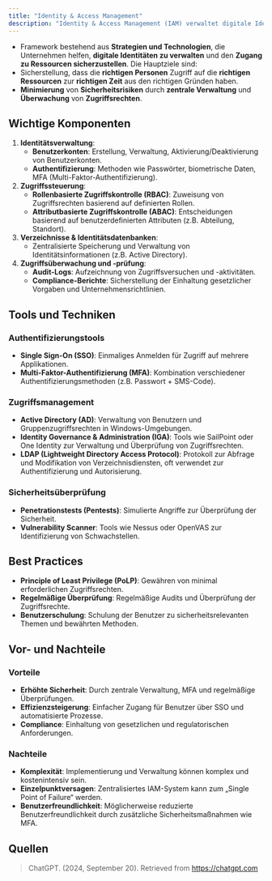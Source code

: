 ```yaml
---
title: "Identity & Access Management"
description: "Identity & Access Management (IAM) verwaltet digitale Identitäten und Zugriffsrechte, um Sicherheit zu gewährleisten. Es umfasst Authentifizierung, Zugriffssteuerung und Überwachung zur Minimierung von Risiken."
---
```


- Framework bestehend aus **Strategien und Technologien**, die Unternehmen helfen, **digitale Identitäten zu verwalten** und den **Zugang zu Ressourcen sicherzustellen**. Die Hauptziele sind:
- Sicherstellung, dass die **richtigen Personen** Zugriff auf die **richtigen Ressourcen** zur **richtigen Zeit** aus den richtigen Gründen haben.
- **Minimierung** von **Sicherheitsrisiken** durch **zentrale Verwaltung** und **Überwachung** von **Zugriffsrechten**.

## Wichtige Komponenten

1. **Identitätsverwaltung**:
   - **Benutzerkonten**: Erstellung, Verwaltung, Aktivierung/Deaktivierung von Benutzerkonten.
   - **Authentifizierung**: Methoden wie Passwörter, biometrische Daten, MFA (Multi-Faktor-Authentifizierung).
2. **Zugriffssteuerung**:
   - **Rollenbasierte Zugriffskontrolle (RBAC)**: Zuweisung von Zugriffsrechten basierend auf definierten Rollen.
   - **Attributbasierte Zugriffskontrolle (ABAC)**: Entscheidungen basierend auf benutzerdefinierten Attributen (z.B. Abteilung, Standort).
3. **Verzeichnisse & Identitätsdatenbanken**:
   - Zentralisierte Speicherung und Verwaltung von Identitätsinformationen (z.B. Active Directory).
4. **Zugriffsüberwachung und -prüfung**:
   - **Audit-Logs**: Aufzeichnung von Zugriffsversuchen und -aktivitäten.
   - **Compliance-Berichte**: Sicherstellung der Einhaltung gesetzlicher Vorgaben und Unternehmensrichtlinien.

## Tools und Techniken

### Authentifizierungstools

- **Single Sign-On (SSO)**: Einmaliges Anmelden für Zugriff auf mehrere Applikationen.
- **Multi-Faktor-Authentifizierung (MFA)**: Kombination verschiedener Authentifizierungsmethoden (z.B. Passwort + SMS-Code).

### Zugriffsmanagement

- **Active Directory (AD)**: Verwaltung von Benutzern und Gruppenzugriffsrechten in Windows-Umgebungen.
- **Identity Governance & Administration (IGA)**: Tools wie SailPoint oder One Identity zur Verwaltung und Überprüfung von Zugriffsrechten.
- **LDAP (Lightweight Directory Access Protocol)**: Protokoll zur Abfrage und Modifikation von Verzeichnisdiensten, oft verwendet zur Authentifizierung und Autorisierung.

### Sicherheitsüberprüfung

- **Penetrationstests (Pentests)**: Simulierte Angriffe zur Überprüfung der Sicherheit.
- **Vulnerability Scanner**: Tools wie Nessus oder OpenVAS zur Identifizierung von Schwachstellen.

## Best Practices

- **Principle of Least Privilege (PoLP)**: Gewähren von minimal erforderlichen Zugriffsrechten.
- **Regelmäßige Überprüfung**: Regelmäßige Audits und Überprüfung der Zugriffsrechte.
- **Benutzerschulung**: Schulung der Benutzer zu sicherheitsrelevanten Themen und bewährten Methoden.

## Vor- und Nachteile

### Vorteile

- **Erhöhte Sicherheit**: Durch zentrale Verwaltung, MFA und regelmäßige Überprüfungen.
- **Effizienzsteigerung**: Einfacher Zugang für Benutzer über SSO und automatisierte Prozesse.
- **Compliance**: Einhaltung von gesetzlichen und regulatorischen Anforderungen.

### Nachteile

- **Komplexität**: Implementierung und Verwaltung können komplex und kostenintensiv sein.
- **Einzelpunktversagen**: Zentralisiertes IAM-System kann zum „Single Point of Failure“ werden.
- **Benutzerfreundlichkeit**: Möglicherweise reduzierte Benutzerfreundlichkeit durch zusätzliche Sicherheitsmaßnahmen wie MFA.

## Quellen

> ChatGPT. (2024, September 20). Retrieved from https://chatgpt.com
